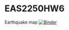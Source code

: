# EAS2250HW6
Earthquake map
[![Binder](https://mybinder.org/badge_logo.svg)](https://mybinder.org/v2/gh/rolohman/EAS2250HW6/main?labpath=HW6Prob3.ipynb)
